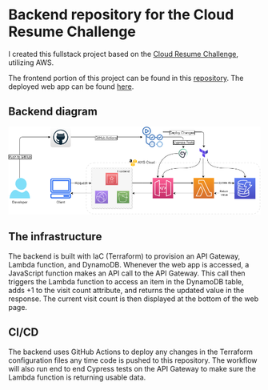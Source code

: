 # Backend repository for the Cloud Resume Challenge
I created this fullstack project based on the [Cloud Resume Challenge](https://cloudresumechallenge.dev/), utilizing AWS.

The frontend portion of this project can be found in this [repository](https://github.com/BryantLogan/crc-frontend-https). The deployed web app can be found [here](https://bryantlogan.com).
## Backend diagram
![This is an image](/backend-infra.png)
## The infrastructure
The backend is built with IaC (Terraform) to provision an API Gateway, Lambda function, and DynamoDB. Whenever the web app is accessed, a JavaScript function makes an API call to the API Gateway. This call then triggers the Lambda function to access an item in the DynamoDB table, adds +1 to the visit count attribute, and returns the updated value in the response. The current visit count is then displayed at the bottom of the web page.

## CI/CD
The backend uses GitHub Actions to deploy any changes in the Terraform configuration files any time code is pushed to this repository. The workflow will also run end to end Cypress tests on the API Gateway to make sure the Lambda function is returning usable data.
